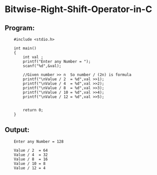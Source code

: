 # Bitwise-Right-Shift-Operator-in-C

## Program:

        #include <stdio.h>

        int main()
        {
            int val ;
            printf("Enter any Number = ");
            scanf("%d",&val);

            //Given number >> n  So number / (2n) is formula
            printf("\nValue / 2  = %d",val >>1);
            printf("\nValue / 4  = %d",val >>2);
            printf("\nValue / 8  = %d",val >>3);
            printf("\nValue / 10 = %d",val >>4);
            printf("\nValue / 12 = %d",val >>5);


            return 0;
        }
        
## Output:
        Enter any Number = 128

        Value / 2  = 64
        Value / 4  = 32
        Value / 8  = 16
        Value / 10 = 8
        Value / 12 = 4
